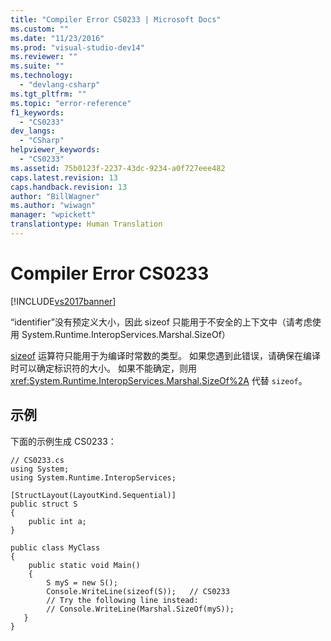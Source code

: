 ```yaml
---
title: "Compiler Error CS0233 | Microsoft Docs"
ms.custom: ""
ms.date: "11/23/2016"
ms.prod: "visual-studio-dev14"
ms.reviewer: ""
ms.suite: ""
ms.technology: 
  - "devlang-csharp"
ms.tgt_pltfrm: ""
ms.topic: "error-reference"
f1_keywords: 
  - "CS0233"
dev_langs: 
  - "CSharp"
helpviewer_keywords: 
  - "CS0233"
ms.assetid: 75b0123f-2237-43dc-9234-a0f727eee482
caps.latest.revision: 13
caps.handback.revision: 13
author: "BillWagner"
ms.author: "wiwagn"
manager: "wpickett"
translationtype: Human Translation
---
```

# Compiler Error CS0233
[!INCLUDE[vs2017banner](../../../csharp/includes/vs2017banner.md)]

“identifier”没有预定义大小，因此 sizeof 只能用于不安全的上下文中（请考虑使用 System.Runtime.InteropServices.Marshal.SizeOf）  
  
 [sizeof](../../../csharp/language-reference/keywords/sizeof.md) 运算符只能用于为编译时常数的类型。  如果您遇到此错误，请确保在编译时可以确定标识符的大小。  如果不能确定，则用 <xref:System.Runtime.InteropServices.Marshal.SizeOf%2A> 代替 `sizeof`。  
  
## 示例  
 下面的示例生成 CS0233：  
  
```  
// CS0233.cs  
using System;  
using System.Runtime.InteropServices;  
  
[StructLayout(LayoutKind.Sequential)]  
public struct S  
{  
    public int a;  
}  
  
public class MyClass  
{  
    public static void Main()  
    {  
        S myS = new S();  
        Console.WriteLine(sizeof(S));   // CS0233  
        // Try the following line instead:  
        // Console.WriteLine(Marshal.SizeOf(myS));  
   }  
}  
```